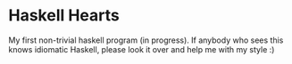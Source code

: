# Haskell Hearts

My first non-trivial haskell program (in progress). If anybody who sees this knows idiomatic Haskell, please look it over and help me with my style :)